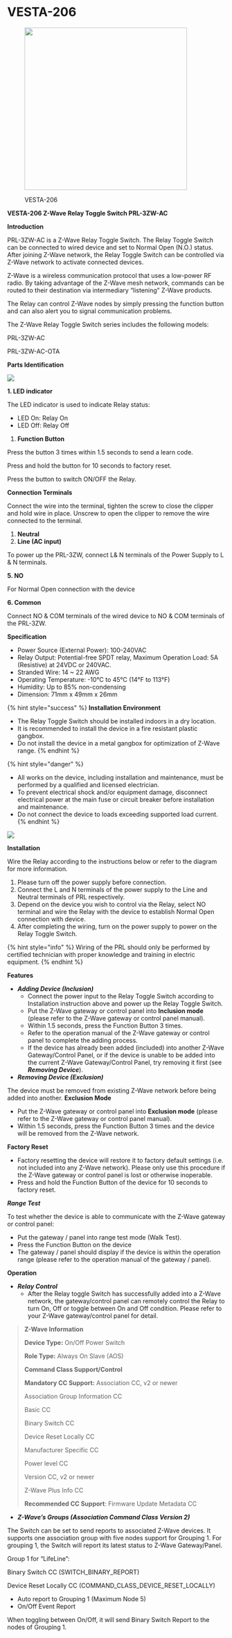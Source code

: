 # VESTA-206

<figure><img src=".gitbook/assets/image (58).png" alt="" width="375"><figcaption><p>VESTA-206</p></figcaption></figure>

**VESTA-206 Z-Wave Relay Toggle Switch PRL-3ZW-AC**

**Introduction**

PRL-3ZW-AC is a Z-Wave Relay Toggle Switch. The Relay Toggle Switch can be connected to wired device and set to Normal Open (N.O.) status. After joining Z-Wave network, the Relay Toggle Switch can be controlled via Z-Wave network to activate connected devices.

Z-Wave is a wireless communication protocol that uses a low-power RF radio. By taking advantage of the Z-Wave mesh network, commands can be routed to their destination via intermediary “listening” Z-Wave products.

The Relay can control Z-Wave nodes by simply pressing the function button and can also alert you to signal communication problems.

The Z-Wave Relay Toggle Switch series includes the following models:

PRL-3ZW-AC

PRL-3ZW-AC-OTA

**Parts Identification**

![](<.gitbook/assets/0 (93).jpeg>)

**1. LED indicator**

The LED indicator is used to indicate Relay status:

* LED On: Relay On
* LED Off: Relay Off

1. **Function Button**

Press the button 3 times within 1.5 seconds to send a learn code.

Press and hold the button for 10 seconds to factory reset.

Press the button to switch ON/OFF the Relay.

**Connection Terminals**

Connect the wire into the terminal, tighten the screw to close the clipper and hold wire in place. Unscrew to open the clipper to remove the wire connected to the terminal.

1. **Neutral**
2. **Line (AC input)**

To power up the PRL-3ZW, connect L& N terminals of the Power Supply to L & N terminals.

**5. NO**

For Normal Open connection with the device

**6. Common**

Connect NO & COM terminals of the wired device to NO & COM terminals of the PRL-3ZW.

**Specification**

* Power Source (External Power): 100-240VAC
* Relay Output: Potential-free SPDT relay, Maximum Operation Load: 5A (Resistive) at 24VDC or 240VAC.
* Stranded Wire: 14 \~ 22 AWG
* Operating Temperature: -10°C to 45°C (14°F to 113°F)
* Humidity: Up to 85% non-condensing
* Dimension: 71mm x 49mm x 26mm

{% hint style="success" %}
**Installation Environment**

* The Relay Toggle Switch should be installed indoors in a dry location.
* It is recommended to install the device in a fire resistant plastic gangbox.
* Do not install the device in a metal gangbox for optimization of Z-Wave range.
{% endhint %}

{% hint style="danger" %}
* All works on the device, including installation and maintenance, must be performed by a qualified and licensed electrician.
* To prevent electrical shock and/or equipment damage, disconnect electrical power at the main fuse or circuit breaker before installation and maintenance.
* Do not connect the device to loads exceeding supported load current.
{% endhint %}

![](<.gitbook/assets/3 (69).jpeg>)

**Installation**

Wire the Relay according to the instructions below or refer to the diagram for more information.

1. Please turn off the power supply before connection.
2. Connect the L and N terminals of the power supply to the Line and Neutral terminals of PRL respectively.
3. Depend on the device you wish to control via the Relay, select NO terminal and wire the Relay with the device to establish Normal Open connection with device.
4. After completing the wiring, turn on the power supply to power on the Relay Toggle Switch.

{% hint style="info" %}
Wiring of the PRL should only be performed by certified technician with proper knowledge and training in electric equipment.
{% endhint %}

**Features**

* _**Adding Device (Inclusion)**_
  * Connect the power input to the Relay Toggle Switch according to Installation instruction above and power up the Relay Toggle Switch.
  * Put the Z-Wave gateway or control panel into **Inclusion mode** (please refer to the Z-Wave gateway or control panel manual).
  * Within 1.5 seconds, press the Function Button 3 times.
  * Refer to the operation manual of the Z-Wave gateway or control panel to complete the adding process.
  * If the device has already been added (included) into another Z-Wave Gateway/Control Panel, or if the device is unable to be added into the current Z-Wave Gateway/Control Panel, try removing it first (see _**Removing Device**_).
* _**Removing Device (Exclusion)**_

The device must be removed from existing Z-Wave network before being added into another. **Exclusion Mode**

* Put the Z-Wave gateway or control panel into **Exclusion mode** (please refer to the Z-Wave gateway or control panel manual).
* Within 1.5 seconds, press the Function Button 3 times and the device will be removed from the Z-Wave network.

**Factory Reset**

* Factory resetting the device will restore it to factory default settings (i.e. not included into any Z-Wave network). Please only use this procedure if the Z-Wave gateway or control panel is lost or otherwise inoperable.
* Press and hold the Function Button of the device for 10 seconds to factory reset.

_**Range Test**_

To test whether the device is able to communicate with the Z-Wave gateway or control panel:

* Put the gateway / panel into range test mode (Walk Test).
* Press the Function Button on the device
* The gateway / panel should display if the device is within the operation range (please refer to the operation manual of the gateway / panel).

**Operation**

* _**Relay Control**_
  * After the Relay toggle Switch has successfully added into a Z-Wave network, the gateway/control panel can remotely control the Relay to turn On, Off or toggle between On and Off condition. Please refer to your Z-Wave gateway/control panel for detail.

> **Z-Wave Information**
>
> **Device Type:** On/Off Power Switch
>
> **Role Type:** Always On Slave (AOS)
>
> **Command Class Support/Control**
>
> **Mandatory CC Support:** Association CC, v2 or newer
>
> Association Group Information CC
>
> Basic CC
>
> Binary Switch CC
>
> Device Reset Locally CC
>
> Manufacturer Specific CC
>
> Power level CC
>
> Version CC, v2 or newer
>
> Z-Wave Plus Info CC
>
> **Recommended CC Support**: Firmware Update Metadata CC

* _**Z-Wave’s Groups (Association Command Class Version 2)**_

The Switch can be set to send reports to associated Z-Wave devices. It supports one association group with five nodes support for Grouping 1. For grouping 1, the Switch will report its latest status to Z-Wave Gateway/Panel.

Group 1 for “LifeLine”:

Binary Switch CC (SWITCH\_BINARY\_REPORT)

Device Reset Locally CC (COMMAND\_CLASS\_DEVICE\_RESET\_LOCALLY)

* Auto report to Grouping 1 (Maximum Node 5)
* On/Off Event Report

When toggling between On/Off, it will send Binary Switch Report to the nodes of Grouping 1.
